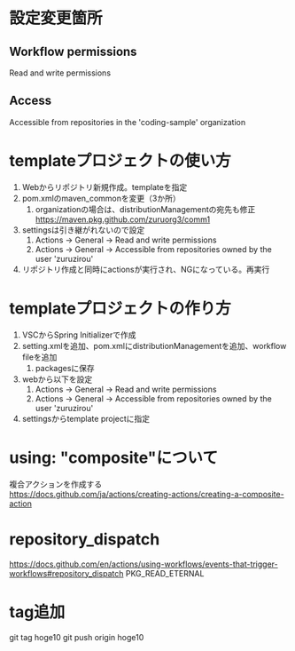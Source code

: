# 設定変更箇所
## Workflow permissions
Read and write permissions

## Access
Accessible from repositories in the 'coding-sample' organization

# templateプロジェクトの使い方
1. Webからリポジトリ新規作成。templateを指定
1. pom.xmlのmaven_commonを変更（3か所）
    1. organizationの場合は、distributionManagementの宛先も修正
        https://maven.pkg.github.com/zuruorg3/comm1
1. settingsは引き継がれないので設定
    1. Actions -> General -> Read and write permissions
    1. Actions -> General -> Accessible from repositories owned by the user 'zuruzirou'
1. リポジトリ作成と同時にactionsが実行され、NGになっている。再実行

# templateプロジェクトの作り方
1. VSCからSpring Initializerで作成
1. setting.xmlを追加、pom.xmlにdistributionManagementを追加、workflow fileを追加
    1. packagesに保存
1. webから以下を設定
    1. Actions -> General -> Read and write permissions
    1. Actions -> General -> Accessible from repositories owned by the user 'zuruzirou'
1. settingsからtemplate projectに指定

# using: "composite"について
複合アクションを作成する  
https://docs.github.com/ja/actions/creating-actions/creating-a-composite-action

# repository_dispatch
https://docs.github.com/en/actions/using-workflows/events-that-trigger-workflows#repository_dispatch
PKG_READ_ETERNAL

# tag追加
git tag hoge10
git push origin hoge10